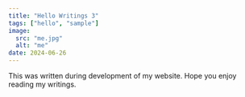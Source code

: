 ```yaml
---
title: "Hello Writings 3"
tags: ["hello", "sample"]
image:
  src: "me.jpg"
  alt: "me"
date: 2024-06-26
---
```


This was written during development of my website. Hope you enjoy reading my writings.
